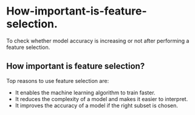 # How-important-is-feature-selection.
To check whether model accuracy is increasing or not after performing a feature selection.

## How important is feature selection?
Top reasons to use feature selection are:

- It enables the machine learning algorithm to train faster.
- It reduces the complexity of a model and makes it easier to interpret.
- It improves the accuracy of a model if the right subset is chosen.
